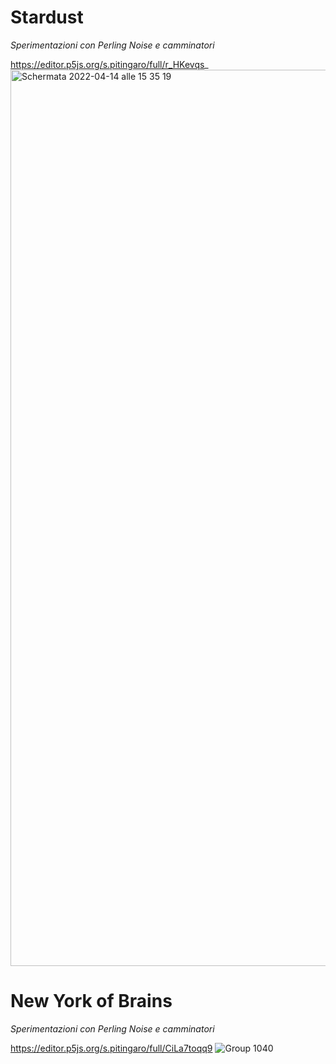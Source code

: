 # Stardust 
_Sperimentazioni con Perling Noise e camminatori_

https://editor.p5js.org/s.pitingaro/full/r_HKevqs_
<img width="1434" alt="Schermata 2022-04-14 alle 15 35 19" src="https://user-images.githubusercontent.com/86733544/163402117-4b40bc42-c510-4807-88eb-99e83fd3bec2.png">


# New York of Brains 
_Sperimentazioni con Perling Noise e camminatori_

https://editor.p5js.org/s.pitingaro/full/CiLa7toqq9
![Group 1040](https://user-images.githubusercontent.com/86733544/163413341-74e0953a-f428-45cd-a35d-f87c39fb969a.png)


